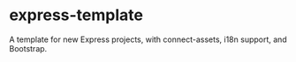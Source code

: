 express-template
================

A template for new Express projects, with connect-assets, i18n support, and Bootstrap.